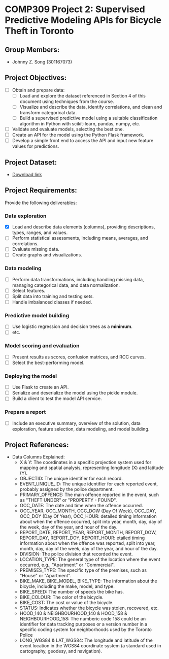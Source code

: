 # COMP309 Project 2: Supervised Predictive Modeling APIs for Bicycle Theft in Toronto

## Group Members:

- Johnny Z. Song (301167073)


## Project Objectives:
- [ ] Obtain and prepare data:
  - [ ] Load and explore the dataset referenced in Section 4 of this document using techniques from the course.
  - [ ] Visualize and describe the data, identify correlations, and clean and transform categorical data.
  - [ ] Build a supervised predictive model using a suitable classification algorithm in Python with scikit-learn, pandas, numpy, etc.
- [ ] Validate and evaluate models, selecting the best one.
- [ ] Create an API for the model using the Python Flask framework.
- [ ] Develop a simple front end to access the API and input new feature values for predictions.

## Project Dataset:
-  [Download link](https://opendata.arcgis.com/api/v3/datasets/a89d10d5e28444ceb0c8d1d4c0ee39cc_0/downloads/data?format=csv&spatialRefId=3857&where=1%3D1)

## Project Requirements:

Provide the following deliverables:

### Data exploration

- [x] Load and describe data elements (columns), providing descriptions, types, ranges, and values.
- [ ] Perform statistical assessments, including means, averages, and correlations.
- [ ] Evaluate missing data.
- [ ] Create graphs and visualizations.

### Data modeling

- [ ] Perform data transformations, including handling missing data, managing categorical data, and data normalization.
- [ ] Select features.
- [ ] Split data into training and testing sets.
- [ ] Handle imbalanced classes if needed.

### Predictive model building

- [ ] Use logistic regression and decision trees as a **minimum**.
- [ ] etc.

### Model scoring and evaluation

- [ ] Present results as scores, confusion matrices, and ROC curves.
- [ ] Select the best-performing model.

### Deploying the model

- [ ] Use Flask to create an API.
- [ ] Serialize and deserialize the model using the pickle module.
- [ ] Build a client to test the model API service.

### Prepare a report

- [ ] Include an executive summary, overview of the solution, data exploration, feature selection, data modeling, and model building.


## Project References:

- Data Columns Explained:
  - X & Y: The coordinates in a specific projection system used for mapping and spatial analysis, representing longitude (X) and latitude (Y).
  - OBJECTID: The unique identifier for each record.
  - EVENT_UNIQUE_ID: The unique identifier for each reported event, probably assigned by the police department.
  - PRIMARY_OFFENCE: The main offence reported in the event, such as "THEFT UNDER" or "PROPERTY - FOUND".
  - OCC_DATE: The date and time when the offence occurred.
  - OCC_YEAR, OCC_MONTH, OCC_DOW (Day Of Week), OCC_DAY, OCC_DOY (Day Of Year), OCC_HOUR: detailed timing information about when the offence occurred, split into year, month, day, day of the week, day of the year, and hour of the day.
  - REPORT_DATE, REPORT_YEAR, REPORT_MONTH, REPORT_DOW, REPORT_DAY, REPORT_DOY, REPORT_HOUR: etailed timing information about when the offence was reported, split into year, month, day, day of the week, day of the year, and hour of the day.
  - DIVISION: The police division that recorded the event.
  - LOCATION_TYPE: The general type of the location where the event occurred, e.g., "Apartment" or "Commercial".
  - PREMISES_TYPE: The specific type of the premises, such as "House" or "Apartment".
  - BIKE_MAKE, BIKE_MODEL, BIKE_TYPE: The information about the bicycle, including the make, model, and type.
  - BIKE_SPEED: The number of speeds the bike has.
  - BIKE_COLOUR: The color of the bicycle.
  - BIKE_COST: The cost or value of the bicycle.
  - STATUS: Indicates whether the bicycle was stolen, recovered, etc.
  - HOOD_140 & NEIGHBOURHOOD_140 & HOOD_158 & NEIGHBOURHOOD_158: The numberic code 158 could be an identifier for data tracking purposes or a version number in a specific coding system for neighborhoods used by the Toronto Police
  - LONG_WGS84 & LAT_WGS84: The longitude and latitude of the event location in the WGS84 coordinate system (a standard used in cartography, geodesy, and navigation).